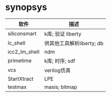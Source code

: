 
# synopsys

|软件 |描述
|- |-
|siliconsmart   | k库; 验证 liberty
|lc_shell       | 供其他工具解析liberty; db
|icc2_lm_shell  | ndm
|primetime      | k库; 时序; sdf
|vcs            | verilog仿真
|StartXtract    | LPE
|testmax        | masis; bitmap
